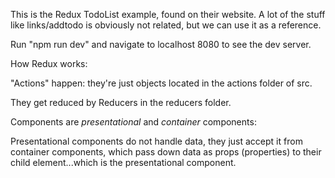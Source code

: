 This is the Redux TodoList example, found on their website. A lot of the stuff like links/addtodo is obviously not related, but we can use it as a reference. 

Run "npm run dev" and navigate to localhost 8080 to see the dev server.

How Redux works: 

"Actions" happen: they're just objects located in the actions folder of src.

They get reduced by Reducers in the reducers folder.

Components are *presentational* and *container* components:

Presentational components do not handle data, they just accept it from container components, which 
pass down data as props (properties) to their child element...which is the presentational component. 

